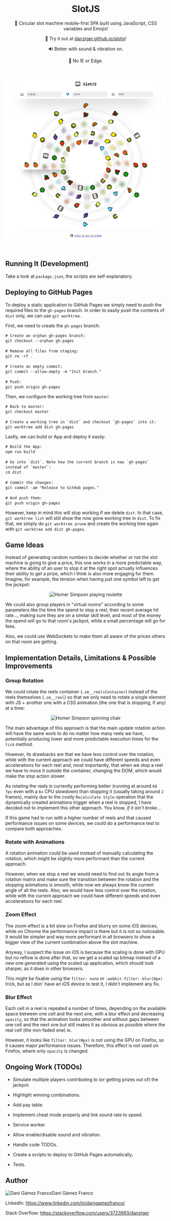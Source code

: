 <h1 align="center">SlotJS</h1>

<p align="center">
    🎰 Circular slot machine mobile-first SPA built using JavaScript, CSS variables and Emojis!
</p><p align="center">
    🚀 Try it out at <a href="https://danziger.github.io/slotjs">danziger.github.io/slotjs</a>!
</p><p align="center">
    🔊 Better with sound & vibration on.
</p><p align="center">
    💩 No IE or Edge.
</p>

<br />

<p align="center">
    <a href="https://danziger.github.io/slotjs" target="_blank">
        <img src="./static/screenshots/slotjs.png" width="512" />
    </a>
</p>

<br />

Running It (Development)
------------------------

Take a look at `package.json`, the scripts are self-explanatory.


Deploying to GitHub Pages
-------------------------

To deploy a static application to GitHub Pages we simply need to push the required files to the `gh-pages` branch. In order to easily push the contents of `dist` only, we can use `git worktree`.

First, we need to create the `gh-pages` branch:

    # Create an orphan gh-pages branch:
    git checkout --orphan gh-pages

    # Remove all files from staging:
    git rm -rf .

    # Create an empty commit:
    git commit --allow-empty -m "Init branch."

    # Push:
    git push origin gh-pages


Then, we configure the working tree from `master`:

    # Back to master:
    git checkout master

    # Create a working tree in `dist` and checkout `gh-pages` into it:
    git worktree add dist gh-pages


Lastly, we can build or App and deploy it easily:

    # Build the App:
    npm run build

    # Go into `dist`. Note how the current branch is now `gh-pages` instead of `master`:
    cd dist

    # Commit the changes:
    git commit -am "Release to GitHub pages."

    # And push them:
    git push origin gh-pages


However, keep in mind this will stop working if we delete `dist`. In that case, `git worktree list` will still show the now gone working tree in `dist`. To fix that, we simply do `git worktree prune` and create the working tree again with `git worktree add dist gh-pages`.


Game Ideas
----------

Instead of generating random numbers to decide whether or not the slot machine is going to give a price, this one works in a more predictable way, where the ability of an user to stop it at the right spot actually influences their ability to get a prize, which I think is also more engaging for them. Imagine, for example, the tension when having just one symbol left to get the jackpot:

<p align="center">
    <img src="https://media2.giphy.com/media/xT5LMBHU0riscTRfXO/giphy.gif?cid=3640f6095c31f9a143544144495694c3" alt="Homer Simpson playing roulette" />
</p>

We could also group players in "virtual rooms" according to some parameters like the time the spend to stop a reel, their recent average hit rate..., making sure they are on a similar skill level, and most of the money the spend will go to that room's jackpot, while a small percentage will go for fees.

Also, we could use WebSockets to make them all aware of the prices others on that room are getting.


Implementation Details, Limitations & Possible Improvements
-----------------------------------------------------------

### Group Rotation

We could rotate the reels container (`.sm__reelsContainer`) instead of the reels themselves (`.sm__reel`) so that we only need to rotate a single element with JS + another one with a CSS animation (the one that is stopping, if any) at a time:

<p align="center">
    <img src="https://media.giphy.com/media/qqtvGYCjDNwac/giphy.gif" alt="Homer Simpson spinning chair" />
</p>

The main advantage of this approach is that the main update rotation action will have the same work to do no matter how many reels we have, potentially producing lower and more predictable execution times for the `tick` method.

However, its drawbacks are that we have less control over the rotation, while with the current approach we could have different speeds and even accelerations for each reel and, most importantly, that when we stop a reel we have to move it outside the container, changing the DOM, which would make the stop action slower.

As rotating the reels is currently performing better (running at around `60 fps` even with a `6x` CPU slowdown) than stopping it (usually taking around `2` frames), mainly due to the costly `Recalculate Style` operation that the dynamically created animations trigger when a reel is stopped, I have decided not to implement this other approach. You know, _if it ain't broke..._

If this game had to run with a higher number of reels and that caused performance issues on some devices, we could do a performance test to compare both approaches.


### Rotate with Animations

A rotation animation could be used instead of manually calculating the rotation, which might be slightly more performant than the current approach.

However, when we stop a reel we would need to find out its angle from a rotation matrix and make sure the transition between the rotation and the stopping animations is smooth, while now we always know the current angle of all the reels. Also, we would have less control over the rotation, while with the current approach we could have different speeds and even accelerations for each reel.


### Zoom Effect

The zoom effect is a bit slow on Firefox and blurry on some iOS devices, while on Chrome the performance impact is there but it is not so noticeable. It would be simpler and way more performant in all browsers to show a bigger view of the current combination above the slot machine.

Anyway, I suspect the issue on iOS is because the scaling is done with GPU but no reflow is done after that, so we get a scaled up bitmap instead of a new one generated using the scaled up application, which should look sharper, as it does in other browsers.

This might be fixable using the `filter: none` or `-webkit-filter: blur(0px)` trick, but as I don' have an iOS device to test it, I didn't implement any fix.


### Blur Effect

Each cell in a reel is repeated a number of times, depending on the available space between one cell and the next one, with a blur effect and decreasing `opacity`, so that the animation looks smoother and without gaps between one cell and the next one but still makes it as obvious as possible where the real cell (the non-faded one) is.

However, it looks like `filter: blur(Npx)` is not using the GPU on Firefox, so it causes major performance issues. Therefore, this effect is not used on Firefox, where only `opacity` is changed.


Ongoing Work (TODOs)
--------------------

- Simulate multiple players contributing to (or getting prizes out of) the jackpot.

- Highlight winning combinations.

- Add pay table.

- Implement cheat mode properly and link sound rate to speed.

- Service worker.

- Allow enable/disable sound and vibration.

- Handle code TODOs.

- Create a scripts to deploy to GitHub Pages automatically.

- Tests.


Author
------

<img
    src="https://s.gravatar.com/avatar/ff1de7f1a325c8005379a310949f7f23?s=128"
    alt="Dani Gámez Franco"
    align="left"
/>

Dani Gámez Franco

LinkedIn: https://www.linkedin.com/in/danigamezfranco/

Stack Overflow: https://stackoverflow.com/users/3723993/danziger
